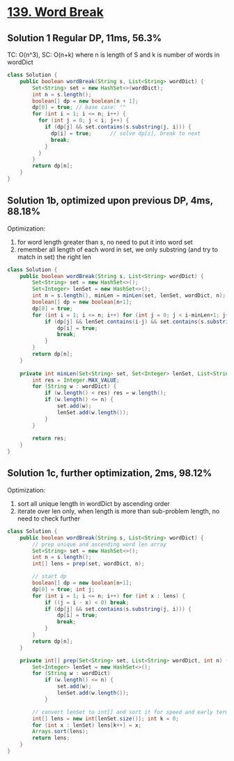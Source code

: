 # [139. Word Break](https://leetcode.com/problems/word-break/)

## Solution 1 Regular DP, 11ms, 56.3%
TC: O(n^3), SC: O(n+k) where n is length of S and k is number of words in wordDict
```java
class Solution {
    public boolean wordBreak(String s, List<String> wordDict) {
        Set<String> set = new HashSet<>(wordDict);
        int n = s.length();
        boolean[] dp = new boolean[n + 1];
        dp[0] = true; // base case: ""
        for (int i = 1; i <= n; i++) {
          for (int j = 0; j < i; j++) {
            if (dp[j] && set.contains(s.substring(j, i))) {
              dp[i] = true;      // solve dp[i], break to next 
              break;
            }
          }
        }
        return dp[n];
    }
}
```
## Solution 1b, optimized upon previous DP, 4ms, 88.18%
Optimization:
1. for word length greater than s, no need to put it into word set
2. remember all length of each word in set, we only substring (and try to match in set) the right len
```java
class Solution {
    public boolean wordBreak(String s, List<String> wordDict) {
        Set<String> set = new HashSet<>();
        Set<Integer> lenSet = new HashSet<>();
        int n = s.length(), minLen = minLen(set, lenSet, wordDict, n);
        boolean[] dp = new boolean[n+1];
        dp[0] = true;
        for (int i = 1; i <= n; i++) for (int j = 0; j < i-minLen+1; j++) {
            if (dp[j] && lenSet.contains(i-j) && set.contains(s.substring(j, i))) {
                dp[i] = true;
                break;
            }
        }
        return dp[n];
    }
    
    private int minLen(Set<String> set, Set<Integer> lenSet, List<String> wordDict, int n) {
        int res = Integer.MAX_VALUE;
        for (String w : wordDict) {
            if (w.length() < res) res = w.length();
            if (w.length() <= n) {
                set.add(w);
                lenSet.add(w.length());
            }
        }
        
        return res;
    }
}
```
## Solution 1c, further optimization, 2ms, 98.12%
Optimization:
1. sort all unique length in wordDict by ascending order 
2. iterate over len only, when length is more than sub-problem length, no need to check further
```java
class Solution {
    public boolean wordBreak(String s, List<String> wordDict) {
        // prep unique and ascending word len array
        Set<String> set = new HashSet<>();
        int n = s.length();
        int[] lens = prep(set, wordDict, n);

        // start dp
        boolean[] dp = new boolean[n+1];
        dp[0] = true; int j;
        for (int i = 1; i <= n; i++) for (int x : lens) {
            if ((j = i - x) < 0) break;
            if (dp[j] && set.contains(s.substring(j, i))) {
                dp[i] = true;
                break;
            }
        }
        return dp[n];
    }

    private int[] prep(Set<String> set, List<String> wordDict, int n) {
        Set<Integer> lenSet = new HashSet<>();
        for (String w : wordDict)
            if (w.length() <= n) {
                set.add(w);
                lenSet.add(w.length());
            }

        // convert lenSet to int[] and sort it for speed and early termination
        int[] lens = new int[lenSet.size()]; int k = 0;
        for (int x : lenSet) lens[k++] = x;
        Arrays.sort(lens);
        return lens;
    }
}
```